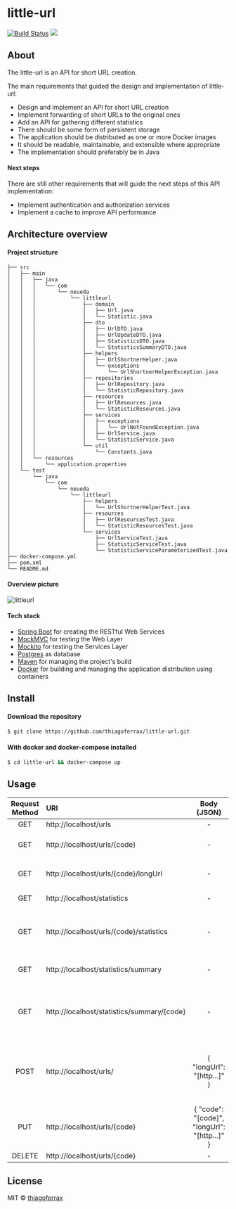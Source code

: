 # little-url
> 

[![Build Status](https://travis-ci.org/thiagoferrax/little-url.svg?branch=master)](https://travis-ci.org/thiagoferrax/little-url)
<a href="https://opensource.org/licenses/MIT"><img src="https://img.shields.io/badge/License-MIT-blue.svg"></a>

## About

The little-url is an API for short URL creation.  

The main requirements that guided the design and implementation of little-url:
*	Design and implement an API for short URL creation
*	Implement forwarding of short URLs to the original ones
*	Add an API for gathering different statistics
*	There should be some form of persistent storage
*	The application should be distributed as one or more Docker images
*	It should be readable, maintainable, and extensible where appropriate
*	The implementation should preferably be in Java

#### Next steps

There are still other requirements that will guide the next steps of this API implementation:
* Implement authentication and authorization services
* Implement a cache to improve API performance

## Architecture overview

#### Project structure
```
├── src
│   ├── main
│   │   ├── java
│   │   │   └── com
│   │   │       └── neueda
│   │   │           └── littleurl
│   │   │               ├── domain
│   │   │               │   ├── Url.java
│   │   │               │   └── Statistic.java
│   │   │               ├── dto
│   │   │               │   ├── UrlDTO.java
│   │   │               │   ├── UrlUpdateDTO.java
│   │   │               │   ├── StatisticsDTO.java
│   │   │               │   └── StatisticsSummaryDTO.java
│   │   │               ├── helpers
│   │   │               │   ├── UrlShortnerHelper.java
│   │   │               │   └── exceptions
│   │   │               │       └── UrlShortnerHelperException.java
│   │   │               ├── repositories
│   │   │               │   ├── UrlRepository.java
│   │   │               │   └── StatisticRepository.java
│   │   │               ├── resources
│   │   │               │   ├── UrlResources.java
│   │   │               │   └── StatisticResources.java
│   │   │               ├── services
│   │   │               │   ├── exceptions
│   │   │               │   │   └── UrlNotFoundException.java
│   │   │               │   ├── UrlService.java
│   │   │               │   └── StatisticService.java
│   │   │               └── util
│   │   │                   └── Constants.java
│   │   └── resources
│   │       └── application.properties
│   └── test
│       └── java
│           └── com
│               └── neueda
│                   └── littleurl
│                       ├── helpers
│                       │   └── UrlShortnerHelperTest.java
│                       ├── resources
│                       │   ├── UrlResourcesTest.java
│                       │   └── StatisticResourcesTest.java
│                       └── services
│                           ├── UrlServiceTest.java
│                           ├── StatisticServiceTest.java
│                           └── StatisticServiceParameterizedTest.java
├── docker-compose.yml
├── pom.xml
└── README.md
```
#### Overview picture

![littleurl](https://user-images.githubusercontent.com/43149895/57924693-390de300-787c-11e9-9752-920a385531c2.png)

#### Tech stack
* [Spring Boot](http://spring.io/projects/spring-boot) for creating the RESTful Web Services
* [MockMVC](https://spring.io/guides/gs/testing-web/) for testing the Web Layer
* [Mockito](https://site.mockito.org/) for testing the Services Layer
* [Postgres](https://www.postgresql.org/) as database
* [Maven](https://maven.apache.org/) for managing the project's build
* [Docker](https://www.docker.com/) for building and managing the application distribution using containers 

## Install
#### Download the repository
```sh
$ git clone https://github.com/thiagoferrax/little-url.git
```
#### With docker and docker-compose installed
```sh
$ cd little-url && docker-compose up
```
## Usage

Request Method | URI | Body (JSON) | Description |  
:---: | :--- | :---: | :--- |
GET | http://localhost/urls | - | Get all urls | 
GET | http://localhost/urls/{code} | - | Find long url and redirect | 
GET | http://localhost/urls/{code}/longUrl | - | Find and return long url | 
GET | http://localhost/statistics | - | Get all statistics |
GET | http://localhost/urls/{code}/statistics | - | Get the statistics for a specific url code |
GET | http://localhost/statistics/summary | - | Get the statistics summary |
GET | http://localhost/statistics/summary/{code} | - | Get the statistics summary for a specific url code |
POST | http://localhost/urls/ | { "longUrl": "[http...]" } | Find or create url and return its shorten url in response headers | 
PUT | http://localhost/urls/{code} | { "code": "[code]", "longUrl": "[http...]" } | Update url | 
DELETE | http://localhost/urls/{code} | - | Remove url | 

## License

MIT © [thiagoferrax](https://github.com/thiagoferrax)
